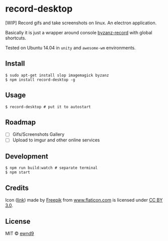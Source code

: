 # record-desktop

[WIP] Record gifs and take screenshots on linux. An electron application.

Basically it is just a wrapper around console
[byzanz-record](http://manpages.ubuntu.com/manpages/natty/man1/byzanz-record.1.html)
with global shortcuts.

Tested on Ubuntu 14.04 in `unity` and `awesome-wm` environments.

## Install

```
$ sudo apt-get install slop imagemagick byzanz
$ npm install record-desktop -g
```

## Usage

```
$ record-desktop # put it to autostart
```

## Roadmap

- [ ] Gifs/Screenshots Gallery
- [ ] Upload to imgur and other online services

## Development

```
$ npm run build:watch # separate terminal
$ npm start
```

## Credits

Icon ([link](http://www.flaticon.com/free-icon/folded-newspaper_12844))
made by [Freepik](http://www.freepik.com) from www.flaticon.com
is licensed under [CC BY 3.0](http://creativecommons.org/licenses/by/3.0/).

## License

MIT © [ewnd9](http://ewnd9.com)
